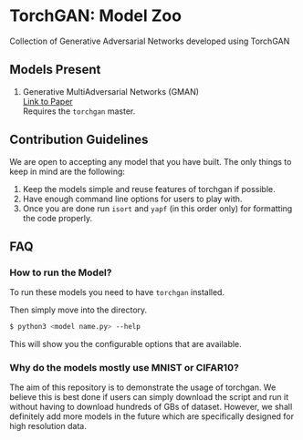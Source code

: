 # TorchGAN: Model Zoo

Collection of Generative Adversarial Networks developed using TorchGAN

## Models Present

1. Generative MultiAdversarial Networks (GMAN)\
   [Link to Paper](https://arxiv.org/pdf/1611.01673.pdf)\
   Requires the `torchgan` master.

## Contribution Guidelines

We are open to accepting any model that you have built. The only things
to keep in mind are the following:

1. Keep the models simple and reuse features of torchgan if possible.
2. Have enough command line options for users to play with.
3. Once you are done run `isort` and `yapf` (in this order only) for
   formatting the code properly.

## FAQ

### How to run the Model?

To run these models you need to have `torchgan` installed.

Then simply move into the directory.

```bash
$ python3 <model name.py> --help
```

This will show you the configurable options that are available.

### Why do the models mostly use MNIST or CIFAR10?

The aim of this repository is to demonstrate the usage of torchgan. We believe
this is best done if users can simply download the script and run it without
having to download hundreds of GBs of dataset. However, we shall definitely
add more models in the future which are specifically designed for high resolution
data.

